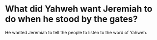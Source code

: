 # What did Yahweh want Jeremiah to do when he stood by the gates?

He wanted Jeremiah to tell the people to listen to the word of Yahweh.
